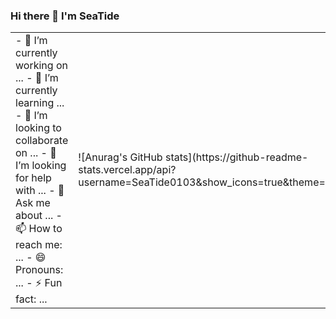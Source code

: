 ### Hi there 👋 I'm SeaTide

<html>
    <table style="margin: auto;">
        <tr>
            <td>
                <!--左侧内容-->
- 🔭 I’m currently working on ...
- 🌱 I’m currently learning ...
- 👯 I’m looking to collaborate on ...  
- 🤔 I’m looking for help with ...  
- 💬 Ask me about ...
- 📫 How to reach me: ...
- 😄 Pronouns: ...
- ⚡ Fun fact: ...
            </td>
            <td>
                <!--右侧内容-->
![Anurag's GitHub stats](https://github-readme-stats.vercel.app/api?username=SeaTide0103&show_icons=true&theme=cobalt)
            </td>
        </tr>
    </table>
</html>

<!--
[![Top Langs](https://github-readme-stats.vercel.app/api/top-langs/?username=SeaTide0103&layout=compact)](https://github.com/anuraghazra/github-readme-stats)
!-->
